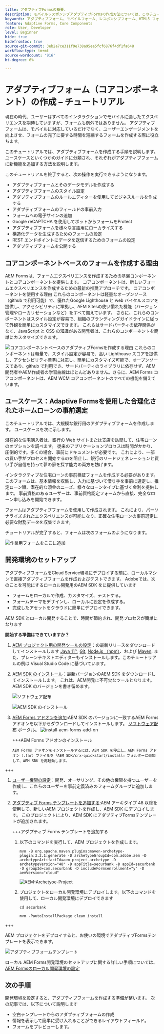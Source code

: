 ```yaml
---
title: アダプティブFormsの概要。
description: モバイルレスポンシブアダプティブFormsの作成方法については、このチュートリアルを参照してください。 これらのフォームはデバイス間でシームレスに適応し、スムーズなエクスペリエンスを実現します。
keywords: アダプティブフォーム、モバイルフォーム、レスポンシブフォーム、HTML5 フォーム
feature: Adaptive Forms, Core Components
role: User, Developer
level: Beginner
hide: true
hidefromtoc: true
source-git-commit: 3eb2a7ce311f9e738a95ea5fcf6876f4df1fa648
workflow-type: tm+mt
source-wordcount: '916'
ht-degree: 6%

---
```



# アダプティブフォーム（コアコンポーネント）の作成 – チュートリアル

現在の時代、ユーザーはすべてのインタラクションでモバイルに適したエクスペリエンスを期待していますが、フォームも例外ではありません。 アダプティブフォームは、モバイルに対応しているだけでなく、ユーザーエンゲージメントを向上させ、フォームの完了に要する時間を短縮するフォームを作成する際に役立ちます。

このチュートリアルでは、アダプティブフォームを作成する手順を説明します。 ユースケースといくつかのガイドに分類され、それぞれがアダプティブフォームに新機能を追加する方法を説明します。

このチュートリアルを終了すると、次の操作を実行できるようになります。

* アダプティブフォームとそのデータモデルを作成する
* アダプティブフォームのスタイル設定
* アダプティブフォームのルールエディターを使用してビジネスルールを作成する
* アダプティブフォームのフィールドの事前入力
* フォームへの電子サインの追加
* Google reCAPTCHA を使用してボットからフォームをProtect
* アダプティブフォームを様々な言語用にローカライズする
* 構造化データを生成するためのフォームの設定
* REST エンドポイントにデータを送信するためのフォームの設定
* アダプティブフォームを公開する


## コアコンポーネントベースのフォームを作成する理由

AEM Formsは、フォームエクスペリエンスを作成するための基盤コンポーネントとコアコンポーネントを提供します。 コアコンポーネントは、新しいフォームエクスペリエンスを作成するための最新の推奨アプローチです。 コアコンポーネントを使用する理由 これらのコンポーネントは軽量なオープンソース（github で利用可能）で、優れたGoogle Lighthouse と web バイタルスコアを提供し、アクセシビリティに準拠し、AEM Sitesの使い慣れた機能（バージョン管理やローカリゼーションなど）をすべて備えています。 さらに、これらのコンポーネントはスタイル設定が容易で、組織のブランディングガイドラインに従って外観を簡単にカスタマイズできます。 これらはサードパーティの依存関係がなく、JavaScript と CSS の知識がある開発者は、これらのコンポーネントを簡単にカスタマイズできます。

![コアコンポーネントベースのアダプティブFormsを作成する理由 これらのコンポーネントは軽量で、スタイル設定が容易で、高い Lighthouse スコアを提供し、アクセシビリティ標準に対応し、簡単にカスタマイズ可能で、オープンソースであり、github で利用でき、サードパーティのライブラリに依存せず、AEM開発者やAEM作成者の学習曲線はほとんどありません。さらに、AEM Forms コアコンポーネントは、AEM WCM コアコンポーネントのすべての機能を備えています。](/help/forms/assets/cc-core-components-benefits.png)

## ユースケース：Adaptive Formsを使用した合理化されたホームローンの事前選定

このチュートリアルでは、大規模な銀行用のアダプティブフォームを作成します。 ユースケースを次に示します。

潜在的な住宅購入者は、銀行の Web サイトまたは支店を訪問して、住宅ローンのオプションを調べます。 従来のアプリケーションプロセスは時間がかかり、圧倒的です。多くの場合、事前にドキュメントが必要です。 これにより、一部の買い手がプロセスを開始するのを阻止し、銀行のリードジェネレーションと買い手が自信を持って夢の家を探す能力の両方を妨げます。

インタラクティブな住宅ローンの事前検証フォームを作成する必要があります。 このフォームは、基本情報を収集し、入力に基づいて借り手を事前に選定し、推定ローン額、潜在的な頭金のニーズ、様々なローンタイプに基づく金利を提供します。 事前資格のあるユーザーは、事前資格認定フォームから直接、完全なローン申し込みを開始できます。

フォームはアダプティブフォームを使用して作成されます。 これにより、パーソナライズされたエクスペリエンスが可能になり、正確な住宅ローンの事前選定に必要な財務データを収集できます。

チュートリアルが完了すると、フォームは次のフォームのようになります。

![作業用フォームをここに追加](/help/forms/assets/cc-tutorial-final-form.png)

## 開発環境のセットアップ

アダプティブフォームをCloud Service環境にデプロイする前に、ローカルマシンで直接アダプティブフォームを作成およびテストできます。 Adobeでは、次のことを可能にするローカル開発用のAEM SDK をに提供しています

* フォームをローカルで作成、カスタマイズ、テストする。
* フォームテーマをデザインし、ローカルに設定を作成する。
* 完成したアセットをクラウドに簡単にデプロイできます。

AEM SDK とローカル開発することで、時間が節約され、開発プロセスが簡単になります


**開始する準備はできていますか？**

1. [AEM プロジェクト用の開発ツールの設定](/help/forms/setup-local-development-environment.md#set-up-development-tools-for-aem-projects)：の最新リリースをダウンロードしてインストールします [Java 11™](https://experienceleague.adobe.com/docs/experience-manager-learn/cloud-service/local-development-environment-set-up/development-tools.html?lang=ja#local-development-environment-set-up), [Git](https://experienceleague.adobe.com/docs/experience-manager-learn/cloud-service/local-development-environment-set-up/development-tools.html?lang=ja#install-git), [Node.js （npm）](https://experienceleague.adobe.com/docs/experience-manager-learn/cloud-service/local-development-environment-set-up/development-tools.html?lang=ja#node-js)、および [Maven](https://experienceleague.adobe.com/docs/experience-manager-learn/cloud-service/local-development-environment-set-up/development-tools.html?lang=ja#install-maven). また、プレーンテキストエディターもインストールします。このチュートリアルの例は Visual Studio Code に基づいています。

1. [AEM SDK のインストール](/help/forms/setup-local-development-environment.md#set-up-local-experience-manager-environment-for-development)：最新バージョンのAEM SDK をダウンロードしてインストールします。 これは、AEM開発に不可欠なツールとなります。 AEM SDK のバージョンを書き留めます。

   ![ソフトウェア配布](/help/forms/assets/software-distribution.png)

   ![AEM SDK のインストール](/help/forms/assets/start-aem-sdk.png)

1. [AEM Forms アドオンを追加](/help/forms/setup-local-development-environment.md#add-forms-archive-to-local-author-and-publish-instances-and-configure-forms-specific-users):AEM SDK のバージョンに一致するAEM Forms アドオンを以下からダウンロードしてインストールします。 [ソフトウェア配布](https://experience.adobe.com/#/downloads) ポータル。
   ![install-aem-forms-add-on](/help/forms/assets/install-aem-forms-add-on.png)

   +++AEM Forms アドオンのインストール

       AEM Forms アドオンをインストールするには、AEM SDK を停止し、AEM Forms アドオン（.far）ファイルを「AEM SDK/crx-quickstart/install」フォルダーに追加して、AEM SDK を再起動します。
   
+++

1. [ユーザー権限の設定](/help/forms/setup-local-development-environment.md#configure-users-and-permissions)：開発、オーサリング、その他の権限を持つユーザーを作成し、これらのユーザーを事前定義済みのフォームグループに追加します。


1. [アダプティブ Forms テンプレートを追加する](/help/forms/setup-local-development-environment.md#set-up-a-development-project-for-forms-based-on-experience-manager-archetype):AEM アーキタイプ 48 以降を使用して、新しいAEM プロジェクトを作成し、AEM SDK にデプロイします。 このプロジェクトにより、AEM SDK にアダプティブFormsテンプレートが追加されます。

   +++アダプティブ Forms テンプレートを追加する

   1. 以下のコマンドを実行して、AEM プロジェクトを作成します。

      ```
      mvn -B org.apache.maven.plugins:maven-archetype-plugin:3.2.1:generate -D archetypeGroupId=com.adobe.aem -D archetypeArtifactId=aem-project-archetype -D archetypeVersion="48" -D appTitle=securbank -D appId=securbank -D groupId=com.securbank -D includeFormsenrollment="y" -D aemVersion="cloud"
      ```

      ![AEM-Archetyoe-Project](/help/forms/assets/aem-archetype-project.png)

   1. プロジェクトをローカル開発環境にデプロイします。以下のコマンドを使用して、ローカル開発環境にデプロイできます

      ```
      cd securbank
      
      mvn -PautoInstallPackage clean install
      ```

+++

   AEM プロジェクトをデプロイすると、お使いの環境でアダプティブFormsテンプレートを表示できます。

   ![アダプティブフォームテンプレート](/help/forms/assets/adaptive-forms-templates.png)

ローカル AEM Forms開発環境のセットアップに関する詳しい手順については、 [AEM Formsのローカル開発環境の設定](/help/forms/setup-local-development-environment.md)



## 次の手順

開発環境を設定すると、アダプティブフォームを作成する準備が整います。 次の記事では、以下について説明します

* 空白テンプレートからのアダプティブフォームの作成
* 情報を表示して簡単に受け入れることができるレイアウトフィールド。
* フォームをプレビューします。

<!-- 

### Step 2: Create Form Data Model

A form data model lets you connect an adaptive form to disparate data sources. For example, AEM user profile, RESTful web services, SOAP-based web services, OData services, and relational databases. You can use the form data model with an adaptive form to retrieve, update, delete, and add data to connected data sources.

Goals of article:

* Create the form data model using Rest endpoint.
* Add data model objects so you can form the data model.
* Configure read and write services for the form data model.
* Test form data model and configured services with test data.

### Step 4: Apply rules to adaptive form fields

AEM Forms provide an editor to write rules on adaptive form objects. These rules define actions to trigger on form objects based on preset conditions, user inputs, and user actions on the form. It helps ensure accuracy and speeds up the form-filling experience.

Goals:

* Create and apply rules to adaptive form fields.
* Use rules to trigger form data model services to update the data to database.

### Step 5: Style your adaptive form

Adaptive forms provide OOTB themes and allows you to customize an existing theme to make a brand specific theme. 


A theme contains styling details for components and panels, and you can reuse a theme in different forms. Styles include properties such as background colors, state colors, transparency, alignment, and size. When you apply the theme to your form, the specified style reflects on corresponding components of your form.

Goals:

* Apply an out of the box theme to an adaptive form.
* Create your brand specific theme.


### Step 6: Publish your adaptive form

You can publish adaptive forms as a stand-alone form (single page application), include in AEM Sites page, or include in a non-AEM Sites page.

Goals:

* Publish the adaptive form as an AEM Page.
* Embed the adaptive form in an AEM Sites Page.
* Embed the adaptive form in an external webpage (a non-AEM webpage hosted outside AEM).

-->